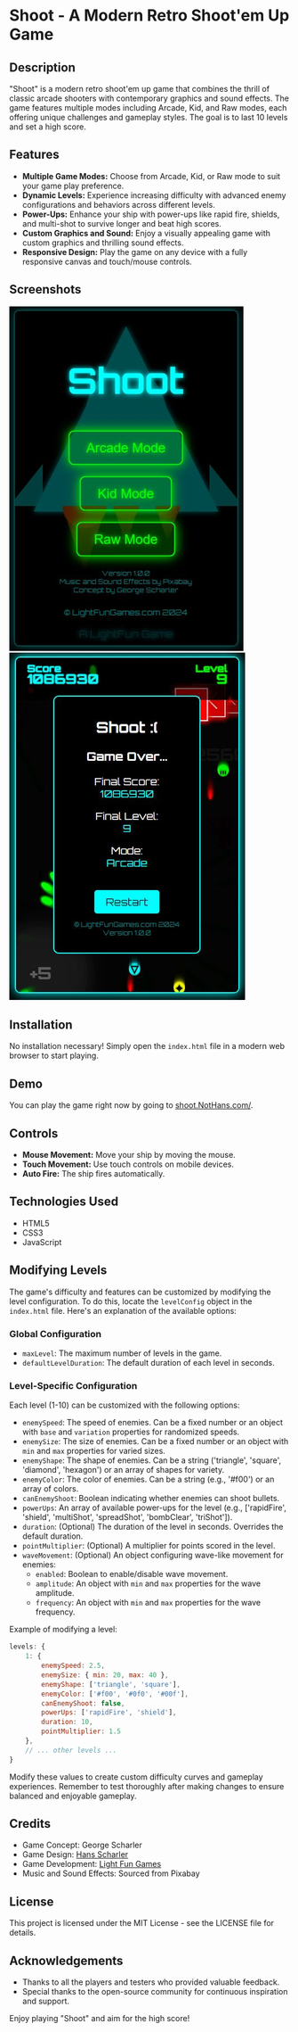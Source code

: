 # Shoot - A Modern Retro Shoot'em Up Game

## Description
"Shoot" is a modern retro shoot'em up game that combines the thrill of classic arcade shooters with contemporary graphics and sound effects. The game features multiple modes including Arcade, Kid, and Raw modes, each offering unique challenges and gameplay styles. The goal is to last 10 levels and set a high score.

## Features
- **Multiple Game Modes:** Choose from Arcade, Kid, or Raw mode to suit your game play preference.
- **Dynamic Levels:** Experience increasing difficulty with advanced enemy configurations and behaviors across different levels.
- **Power-Ups:** Enhance your ship with power-ups like rapid fire, shields, and multi-shot to survive longer and beat high scores.
- **Custom Graphics and Sound:** Enjoy a visually appealing game with custom graphics and thrilling sound effects.
- **Responsive Design:** Play the game on any device with a fully responsive canvas and touch/mouse controls.

## Screenshots
![Shoot Start Screen](screenshots/shoot-start-screen.jpg)
![Shoot Level 9](screenshots/shoot-level-9.jpg)

## Installation
No installation necessary! Simply open the `index.html` file in a modern web browser to start playing.

## Demo
You can play the game right now by going to [shoot.NotHans.com/](https://shoot.nothans.com/).

## Controls
- **Mouse Movement:** Move your ship by moving the mouse.
- **Touch Movement:** Use touch controls on mobile devices.
- **Auto Fire:** The ship fires automatically.

## Technologies Used
- HTML5
- CSS3
- JavaScript

## Modifying Levels

The game's difficulty and features can be customized by modifying the level configuration. To do this, locate the `levelConfig` object in the `index.html` file. Here's an explanation of the available options:

### Global Configuration
- `maxLevel`: The maximum number of levels in the game.
- `defaultLevelDuration`: The default duration of each level in seconds.

### Level-Specific Configuration
Each level (1-10) can be customized with the following options:

- `enemySpeed`: The speed of enemies. Can be a fixed number or an object with `base` and `variation` properties for randomized speeds.
- `enemySize`: The size of enemies. Can be a fixed number or an object with `min` and `max` properties for varied sizes.
- `enemyShape`: The shape of enemies. Can be a string ('triangle', 'square', 'diamond', 'hexagon') or an array of shapes for variety.
- `enemyColor`: The color of enemies. Can be a string (e.g., '#f00') or an array of colors.
- `canEnemyShoot`: Boolean indicating whether enemies can shoot bullets.
- `powerUps`: An array of available power-ups for the level (e.g., ['rapidFire', 'shield', 'multiShot', 'spreadShot', 'bombClear', 'triShot']).
- `duration`: (Optional) The duration of the level in seconds. Overrides the default duration.
- `pointMultiplier`: (Optional) A multiplier for points scored in the level.
- `waveMovement`: (Optional) An object configuring wave-like movement for enemies:
  - `enabled`: Boolean to enable/disable wave movement.
  - `amplitude`: An object with `min` and `max` properties for the wave amplitude.
  - `frequency`: An object with `min` and `max` properties for the wave frequency.

Example of modifying a level:

```javascript
levels: {
    1: {
        enemySpeed: 2.5,
        enemySize: { min: 20, max: 40 },
        enemyShape: ['triangle', 'square'],
        enemyColor: ['#f00', '#0f0', '#00f'],
        canEnemyShoot: false,
        powerUps: ['rapidFire', 'shield'],
        duration: 10,
        pointMultiplier: 1.5
    },
    // ... other levels ...
}
```

Modify these values to create custom difficulty curves and gameplay experiences. Remember to test thoroughly after making changes to ensure balanced and enjoyable gameplay.

## Credits
- Game Concept: George Scharler
- Game Design: [Hans Scharler](https://nothans.com/games)
- Game Development: [Light Fun Games](https://lightfun.games/)
- Music and Sound Effects: Sourced from Pixabay

## License
This project is licensed under the MIT License - see the LICENSE file for details.

## Acknowledgements
- Thanks to all the players and testers who provided valuable feedback.
- Special thanks to the open-source community for continuous inspiration and support.


Enjoy playing "Shoot" and aim for the high score!